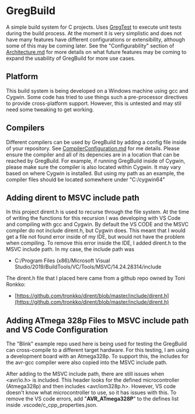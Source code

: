 # GregBuild

A simple build system for C projects. Uses [GregTest](https://github.com/GregoryOrd/GregTest) to execute unit tests during the build process. At the moment it is very simplistic and does not have many features have different configurations or extensibility, although some of this may be coming later. See the "Configurability" section of [Architecture.md](sw/Architecture.md) for more details on what future features may be coming to expand the usability of GregBuild for more use cases.

## Platform

This build system is being developed on a Windows machine using gcc and Cygwin. Some code has tried to use things such a pre-processor directives to provide cross-platform support. However, this is untested and may stil need some tweaking to get working. 

## Compilers

Different compilers can be used by GregBuild by adding a config file inside of your repository. See [CompilerConfiguration.md](CompilerConfiguration.md) for me details. Please ensure the compiler and all of its depencies are in a location that
can be reached by GregBuild. For example, if running GregBuild inside of Cygwin,
please make sure the compiler is also located within Cygwin. It may vary based on where Cygwin is installed. But using my path as an example, the compiler files should be located somewhere under "C:/cygwin64"

## Adding dirent to MSVC include path

In this project dirent.h is used to recurse through the file system. At the time of writing the functions for this recursion I was developing with VS Code and compiling with gcc and Cygwin. By default the VS CODE and the MSVC compiler do not include dirent.h, but Cygwin does. This meant that I would get a file not found error inside of my IDE, but would not have the problem when compiling. To remove this error inside the IDE, I added dirent.h to the MSVC include path. In my case, the include path was

- C:/Program Files (x86)/Microsoft Visual Studio/2019/BuildTools/VC/Tools/MSVC/14.24.28314/include

The dirent.h file that I placed here came from a github repo owned by Toni Ronkko:
- [https://github.com/tronkko/dirent/blob/master/include/dirent.h](https://github.com/tronkko/dirent/blob/master/include/dirent.h)

## Adding ATmega 328p Files to MSVC include path and VS Code Configuration

The "Blink" example repo used here is being used for testing the GregBuild can cross-compile to a different target hardware.
For this testing, I am using a development board with an Atmega328p. To support this,
the includes for the avr-gcc compiler were also copied into the MSVC include path.

After adding to the MSVC include path, there are still issues when <avr/io.h> is included. This header looks for the defined microcontroller (Atmega328p) and then includes <avr/iom328p.h>. However, VS code doesn't know what microcontroller to use, so it has issues with this. To remove the VS code errors, add "__AVR_ATmega328P__" to the defines list inside .vscode/c_cpp_properties.json.